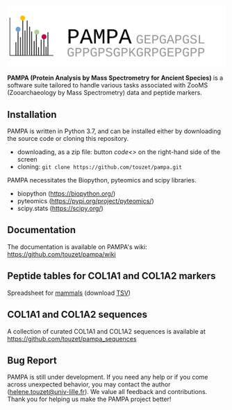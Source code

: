 ![](https://github.com/touzet/pampa/blob/main/img/pampa_logo.svg)

__PAMPA (Protein Analysis by Mass Spectrometry for Ancient Species)__ is a software suite tailored to handle various tasks associated with ZooMS (Zooarchaeology by Mass Spectrometry) data and peptide markers.


## Installation

PAMPA is written in Python 3.7, and can be installed either by downloading the source code or cloning this repository.  

 - downloading, as a zip file: button _code<>_ on the right-hand side of the screen
 - cloning: `git clone https://github.com/touzet/pampa.git`

PAMPA necessitates the Biopython, pyteomics and scipy libraries.  

 - biopython (https://biopython.org/)
 - pyteomics (https://pypi.org/project/pyteomics/)
 - scipy.stats (https://scipy.org/)

## Documentation

The documentation is available on PAMPA's wiki: https://github.com/touzet/pampa/wiki

## Peptide tables for COL1A1 and COL1A2 markers

Spreadsheet for [mammals](https://docs.google.com/spreadsheets/d/1nwELNshZxF0h6DkIFNAYXDJqmq4NOSUOLWQlTZIzUDQ) (download [TSV](https://github.com/touzet/pampa/blob/main/Peptide_tables/table_mammals.tsv))

## COL1A1 and COL1A2 sequences

A collection of curated COL1A1 and COL1A2 sequences is available at https://github.com/touzet/pampa_sequences

## Bug Report

PAMPA is still under development. If you need any help or if you come across unexpected behavior, you may contact the author (helene.touzet@univ-lille.fr). We value all feedback and contributions.  Thank you for helping us make the PAMPA project better!

